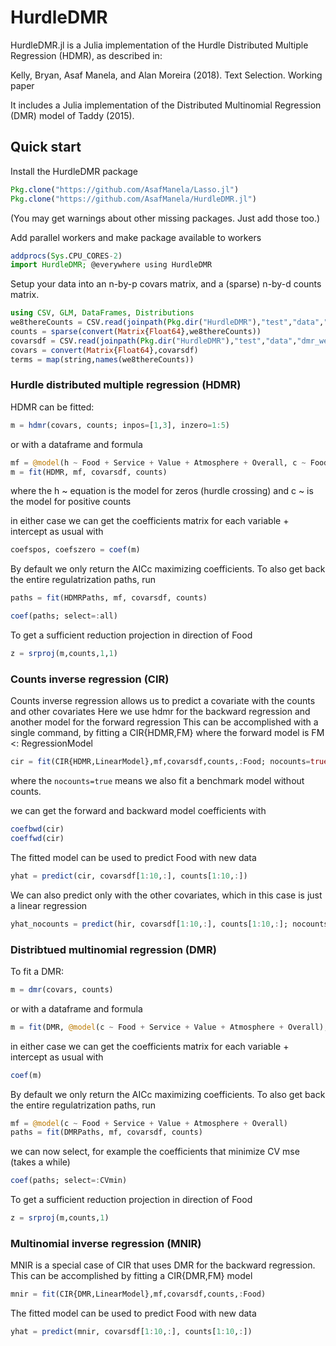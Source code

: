 # HurdleDMR

<!-- [![Build Status](https://travis-ci.org/AsafManela/HurdleDMR.jl.svg?branch=master)](https://travis-ci.org/AsafManela/HurdleDMR.jl)
[![Coverage Status](https://coveralls.io/repos/AsafManela/HurdleDMR.jl/badge.svg?branch=master)](https://coveralls.io/r/AsafManela/HurdleDMR.jl?branch=master) -->

HurdleDMR.jl is a Julia implementation of the Hurdle Distributed Multiple Regression (HDMR), as described in:

Kelly, Bryan, Asaf Manela, and Alan Moreira (2018). Text Selection. Working paper

It includes a Julia implementation of the Distributed Multinomial Regression (DMR) model of Taddy (2015).

## Quick start

Install the HurdleDMR package
```julia
Pkg.clone("https://github.com/AsafManela/Lasso.jl")
Pkg.clone("https://github.com/AsafManela/HurdleDMR.jl")
```
(You may get warnings about other missing packages. Just add those too.)

Add parallel workers and make package available to workers
```julia
addprocs(Sys.CPU_CORES-2)
import HurdleDMR; @everywhere using HurdleDMR
```

Setup your data into an n-by-p covars matrix, and a (sparse) n-by-d counts matrix.
```julia
using CSV, GLM, DataFrames, Distributions
we8thereCounts = CSV.read(joinpath(Pkg.dir("HurdleDMR"),"test","data","dmr_we8thereCounts.csv.gz"))
counts = sparse(convert(Matrix{Float64},we8thereCounts))
covarsdf = CSV.read(joinpath(Pkg.dir("HurdleDMR"),"test","data","dmr_we8thereRatings.csv.gz"))
covars = convert(Matrix{Float64},covarsdf)
terms = map(string,names(we8thereCounts))
```

### Hurdle distributed multiple regression (HDMR)
HDMR can be fitted:
```julia
m = hdmr(covars, counts; inpos=[1,3], inzero=1:5)
```

or with a dataframe and formula
```julia
mf = @model(h ~ Food + Service + Value + Atmosphere + Overall, c ~ Food + Value)
m = fit(HDMR, mf, covarsdf, counts)
```
where the h ~ equation is the model for zeros (hurdle crossing) and c ~ is the model for positive counts

in either case we can get the coefficients matrix for each variable + intercept as usual with
```julia
coefspos, coefszero = coef(m)
```

By default we only return the AICc maximizing coefficients.
To also get back the entire regulatrization paths, run
```julia
paths = fit(HDMRPaths, mf, covarsdf, counts)

coef(paths; select=:all)
```

To get a sufficient reduction projection in direction of Food
```julia
z = srproj(m,counts,1,1)
```

### Counts inverse regression (CIR)
Counts inverse regression allows us to predict a covariate with the counts and other covariates
Here we use hdmr for the backward regression and another model for the forward regression
This can be accomplished with a single command, by fitting a CIR{HDMR,FM} where the forward model is FM <: RegressionModel
```julia
cir = fit(CIR{HDMR,LinearModel},mf,covarsdf,counts,:Food; nocounts=true)
```
where the ```nocounts=true``` means we also fit a benchmark model without counts.

we can get the forward and backward model coefficients with
```julia
coefbwd(cir)
coeffwd(cir)
```

The fitted model can be used to predict Food with new data
```julia
yhat = predict(cir, covarsdf[1:10,:], counts[1:10,:])
```

We can also predict only with the other covariates, which in this case
is just a linear regression
```julia
yhat_nocounts = predict(hir, covarsdf[1:10,:], counts[1:10,:]; nocounts=true)
```

### Distribtued multinomial regression (DMR)
To fit a DMR:
```julia
m = dmr(covars, counts)
```
or with a dataframe and formula
```julia
m = fit(DMR, @model(c ~ Food + Service + Value + Atmosphere + Overall), covarsdf, counts)
```
in either case we can get the coefficients matrix for each variable + intercept as usual with
```julia
coef(m)
```

By default we only return the AICc maximizing coefficients.
To also get back the entire regulatrization paths, run
```julia
mf = @model(c ~ Food + Service + Value + Atmosphere + Overall)
paths = fit(DMRPaths, mf, covarsdf, counts)
```
we can now select, for example the coefficients that minimize CV mse (takes a while)
```julia
coef(paths; select=:CVmin)
```

To get a sufficient reduction projection in direction of Food
```julia
z = srproj(m,counts,1)
```

### Multinomial inverse regression (MNIR)
MNIR is a special case of CIR that uses DMR for the backward regression. This can be accomplished by fitting a CIR{DMR,FM} model
```julia
mnir = fit(CIR{DMR,LinearModel},mf,covarsdf,counts,:Food)
```

The fitted model can be used to predict Food with new data
```julia
yhat = predict(mnir, covarsdf[1:10,:], counts[1:10,:])
```

